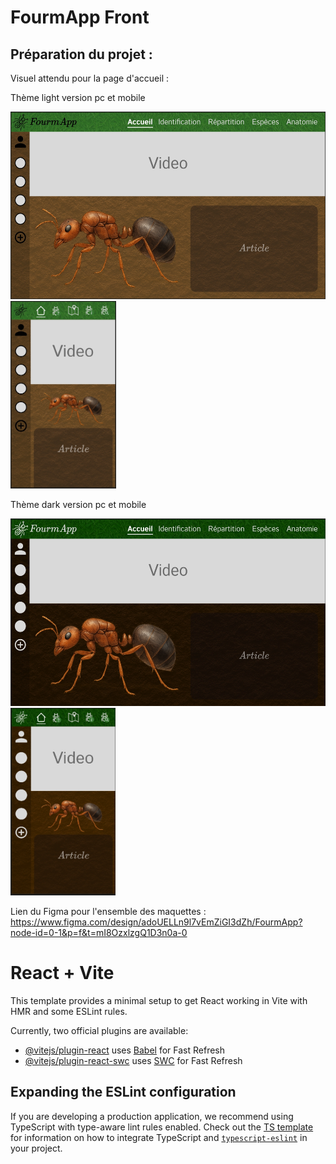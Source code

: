 # FourmApp Front
## Préparation du projet :

Visuel attendu pour la page d'accueil :

Thème light version pc et mobile

<img src="src/assets/images/accueil_pc_light.jpeg" alt="Aperçu de l'application" height="300"/>
<img src="src/assets/images/accueil_mobile_light.jpeg" alt="Aperçu de l'application" height="300"/>

Thème dark version pc et mobile

<img src="src/assets/images/accueil_pc_dark.jpeg" alt="Aperçu de l'application" height="300"/>
<img src="src/assets/images/accueil_mobile_dark.jpeg" alt="Aperçu de l'application" height="300"/>



Lien du Figma pour l'ensemble des maquettes :
https://www.figma.com/design/adoUELLn9l7vEmZiGI3dZh/FourmApp?node-id=0-1&p=f&t=mI8OzxlzgQ1D3n0a-0


# React + Vite

This template provides a minimal setup to get React working in Vite with HMR and some ESLint rules.

Currently, two official plugins are available:

- [@vitejs/plugin-react](https://github.com/vitejs/vite-plugin-react/blob/main/packages/plugin-react) uses [Babel](https://babeljs.io/) for Fast Refresh
- [@vitejs/plugin-react-swc](https://github.com/vitejs/vite-plugin-react/blob/main/packages/plugin-react-swc) uses [SWC](https://swc.rs/) for Fast Refresh

## Expanding the ESLint configuration

If you are developing a production application, we recommend using TypeScript with type-aware lint rules enabled. Check out the [TS template](https://github.com/vitejs/vite/tree/main/packages/create-vite/template-react-ts) for information on how to integrate TypeScript and [`typescript-eslint`](https://typescript-eslint.io) in your project.
